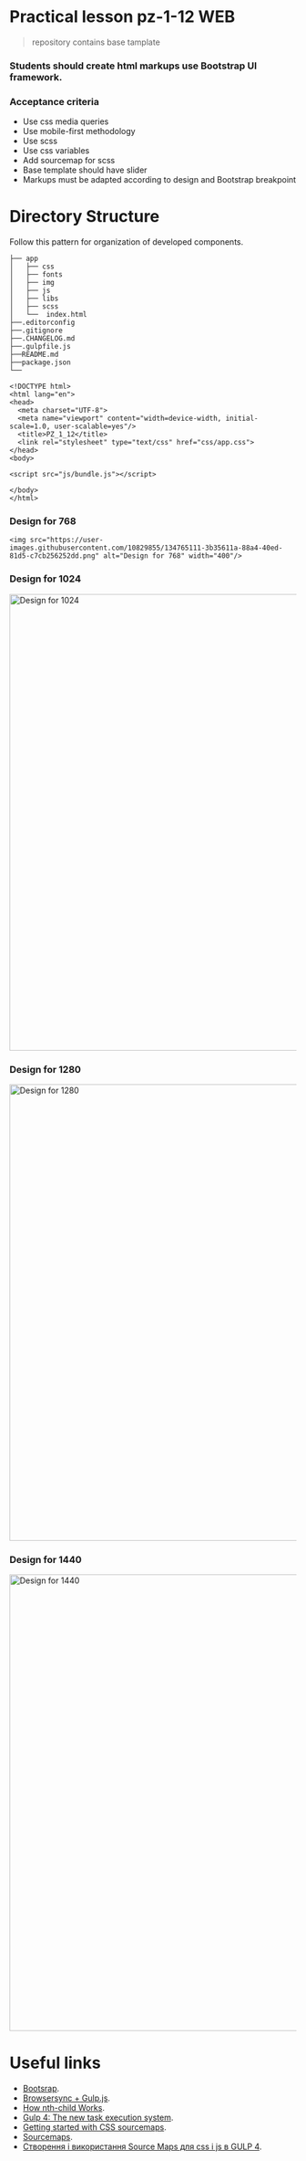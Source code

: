 # Practical lesson pz-1-12 WEB
> repository contains base tamplate

### Students should create html markups use Bootstrap UI framework.

### Acceptance criteria

* Use css media queries
* Use mobile-first methodology
* Use scss
* Use css variables
* Add sourcemap for scss
* Base template should have slider
* Markups must be adapted according to design and Bootstrap breakpoint

# Directory Structure

Follow this pattern for organization of developed components.

```
├── app
│   ├── css
│   ├── fonts
│   ├── img
│   ├── js
│   ├── libs
│   ├── scss
│   └──  index.html 
├──.editorconfig
├──.gitignore
├──.CHANGELOG.md
├──.gulpfile.js
├──README.md
├──package.json
└── 
```

```
<!DOCTYPE html>
<html lang="en">
<head>
  <meta charset="UTF-8">
  <meta name="viewport" content="width=device-width, initial-scale=1.0, user-scalable=yes"/>
  <title>PZ_1_12</title>
  <link rel="stylesheet" type="text/css" href="css/app.css">
</head>
<body>

<script src="js/bundle.js"></script>

</body>
</html>
```
### Design for 768
    <img src="https://user-images.githubusercontent.com/10829855/134765111-3b35611a-88a4-40ed-81d5-c7cb256252dd.png" alt="Design for 768" width="400"/>

### Design for 1024
<img src="https://user-images.githubusercontent.com/10829855/134765182-f2fcbd28-faa6-4fd1-a5e0-54978d4e42c8.png" alt="Design for 1024" width="800"/>

### Design for 1280
<img src="https://user-images.githubusercontent.com/10829855/134765202-aaa8cd10-00e4-4996-a0b9-c8f4956a5d85.png" alt="Design for 1280" width="800"/>

### Design for 1440
<img src="https://user-images.githubusercontent.com/10829855/134765217-933215ac-d606-4d45-888d-45e7fa3cc2aa.png" alt="Design for 1440" width="800"/>

# Useful links
* [Bootsrap](https://getbootstrap.com/).
* [Browsersync + Gulp.js](https://browsersync.io/docs/gulp#gulp-sass-css).
* [How nth-child Works](https://css-tricks.com/how-nth-child-works/).
* [Gulp 4: The new task execution system](https://fettblog.eu/gulp-4-parallel-and-series/).
* [Getting started with CSS sourcemaps](https://medium.com/@toolmantim/getting-started-with-css-sourcemaps-and-in-browser-sass-editing-b4daab987fb0).
* [Sourcemaps](https://symfonycasts.com/screencast/gulp/sourcemaps).
* [Створення і використання Source Maps для css і js в GULP 4](https://denis-creative.com/source-maps-gulp-4/#).
